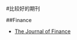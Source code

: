 #比较好的期刊

##Finance
* [The Journal of Finance](http://onlinelibrary.wiley.com/journal/10.1111/(ISSN)1540-6261)
